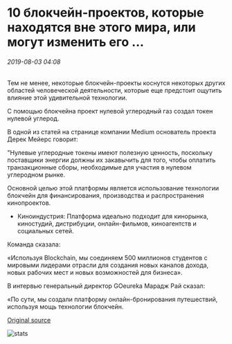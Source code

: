 # 10 блокчейн-проектов, которые находятся вне этого мира, или могут изменить его ...

###### 2019-08-03 04:08

Тем не менее, некоторые блокчейн-проекты коснутся некоторых других областей человеческой деятельности, которые еще предстоит ощутить влияние этой удивительной технологии.

С помощью блокчейна проект нулевой углеродный газ создал токен нулевой углерод.

В одной из статей на странице компании Medium основатель проекта Дерек Мейерс говорит:

"Нулевые углеродные токены имеют полезную ценность, поскольку поставщики энергии должны их закавычить для того, чтобы оплатить транзакционные сборы, необходимые для участия в нулевом углеродном рынке.

Основной целью этой платформы является использование технологии блокчейн для финансирования, производства и распространения кинопроектов.

- Киноиндустрия: Платформа идеально подходит для кинорынка, киностудий, дистрибуции, онлайн-фильмов, киноагентств и социальных сетей.

Команда сказала:

«Используя Blockchain, мы соединяем 500 миллионов студентов с мировыми лидерами отрасли для создания новых каналов дохода, новых рабочих мест и новых возможностей для бизнеса».

В интервью генеральный директор GOeureka Марадж Рай сказал:

«По сути, мы создали платформу онлайн-бронирования путешествий, используя мощь технологии блокчейн.

[Original source](https://cointelegraph.com/news/10-blockchain-projects-that-are-out-of-this-world-or-may-change-it)

![stats](https://c.statcounter.com/11760860/0/a89fa40b/1/ "stats")